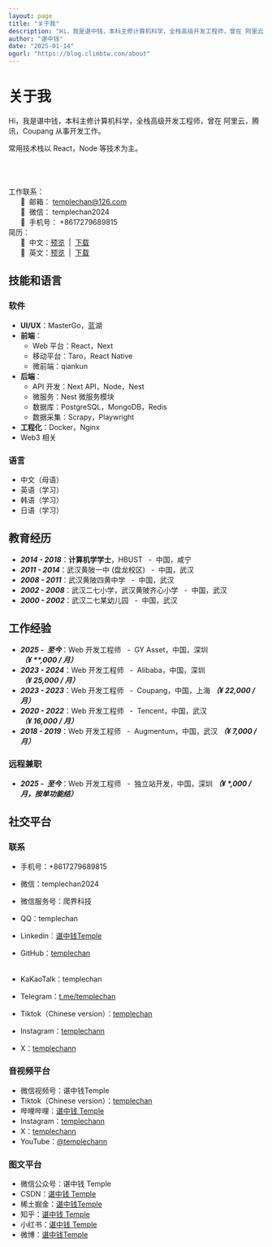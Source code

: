 ```yaml
---
layout: page
title: "关于我"
description: "Hi，我是谌中钱，本科主修计算机科学，全栈高级开发工程师，曾在 阿里云，腾讯，Coupang 从事开发工作。常用技术栈以 React，Node 等技术为主。"
author: "谌中钱"
date: "2025-01-14"
ogurl: "https://blog.climbtw.com/about"
---
```


# 关于我

Hi，我是谌中钱，本科主修计算机科学，全栈高级开发工程师，曾在 阿里云，腾讯，Coupang 从事开发工作。

常用技术栈以 React，Node 等技术为主。

<br /><br /><br />
工作联系：<br />
&nbsp;&nbsp;&nbsp;&nbsp;&nbsp;&nbsp;🐒&nbsp;&nbsp;邮箱： [templechan@126.com](mailto:templechan@126.com)<br />
&nbsp;&nbsp;&nbsp;&nbsp;&nbsp;&nbsp;🐒&nbsp;&nbsp;微信： templechan2024<br />
&nbsp;&nbsp;&nbsp;&nbsp;&nbsp;&nbsp;🐒&nbsp;&nbsp;手机号： +8617279689815<br />
简历：<br />
&nbsp;&nbsp;&nbsp;&nbsp;&nbsp;&nbsp;🐒&nbsp;&nbsp;中文：<a href="/doc/cv.pdf" title="前端开发 - 谌中钱 - 7年经验 - 本科 - 17279689815.pdf">预览</a> &nbsp;|&nbsp; <a href="/doc/cv.pdf" download="前端开发 - 谌中钱 - 7年经验 - 本科 - 17279689815.pdf" title="前端开发 - 谌中钱 - 7年经验 - 本科 - 17279689815.pdf">下载</a><br />
&nbsp;&nbsp;&nbsp;&nbsp;&nbsp;&nbsp;🐒&nbsp;&nbsp;英文：<a href="/doc/cv-en.pdf" title="Front-end Development - Temple Chan - 7 Years Experience - Bachelor - 17279689815.pdf">预览</a> &nbsp;|&nbsp; <a href="/doc/cv-en.pdf" download="Front-end Development - Temple Chan - 7 Years Experience - Bachelor - 17279689815.pdf" title="Front-end Development - Temple Chan - 7 Years Experience - Bachelor - 17279689815.pdf">下载</a>

## 技能和语言

### 软件

- **UI/UX**：MasterGo，蓝湖
- **前端**：
    - Web 平台：React，Next
    - 移动平台：Taro，React Native
    - 微前端：qiankun
- **后端**：
    - API 开发：Next API，Node，Nest
    - 微服务：Nest 微服务模块
    - 数据库：PostgreSQL，MongoDB，Redis
    - 数据采集：Scrapy，Playwright
- **工程化**：Docker，Nginx
- Web3 相关

### 语言

- 中文（母语）
- 英语（学习）
- 韩语（学习）
- 日语（学习）

## 教育经历

- ***2014 - 2018***：**计算机学学士**，HBUST &nbsp;&nbsp;-&nbsp; 中国，咸宁
- ***2011 - 2014***：武汉黄陂一中 (盘龙校区) &nbsp;&nbsp;-&nbsp; 中国，武汉
- ***2008 - 2011***：武汉黄陂四黄中学 &nbsp;&nbsp;-&nbsp; 中国，武汉
- ***2002 - 2008***：武汉二七小学，武汉黄陂齐心小学 &nbsp;&nbsp;-&nbsp; 中国，武汉
- ***2000 - 2002***：武汉二七某幼儿园 &nbsp;&nbsp;-&nbsp; 中国，武汉

## 工作经验

- ***2025 - &nbsp;至今***：Web 开发工程师 &nbsp;&nbsp;-&nbsp; ‌GY Asset，中国，深圳 ***（¥ \*\*,000 / 月）***
- ***2023 - 2024***：Web 开发工程师 &nbsp;&nbsp;-&nbsp; Alibaba，中国，深圳 ***（¥ 25,000 / 月）***
- ***2023 - 2023***：Web 开发工程师 &nbsp;&nbsp;-&nbsp; Coupang，中国，上海 ***（¥ 22,000 / 月）***
- ***2020 - 2022***：Web 开发工程师 &nbsp;&nbsp;-&nbsp; Tencent，中国，武汉 ***（¥ 16,000 / 月）***
- ***2018 - 2019***：Web 开发工程师 &nbsp;&nbsp;-&nbsp; Augmentum，中国，武汉 ***（¥ 7,000 / 月）***

### 远程兼职

- ***2025 - &nbsp;至今***：Web 开发工程师 &nbsp;&nbsp;-&nbsp; ‌独立站开发，中国，深圳 ***（¥ \*,000 / 月，按单功能结）***

## 社交平台

### 联系

- 手机号：+8617279689815
- 微信：templechan2024
- 微信服务号：爬界科技
- QQ：templechan
- Linkedin：[谌中钱Temple](https://www.linkedin.com/in/templechan)
- GitHub：[templechan](https://github.com/templechan) <br /><br />

- KaKaoTalk：templechan
- Telegram：[t.me/templechan](https://t.me/templechan)
- Tiktok（Chinese version）：[templechan](https://www.douyin.com/user/MS4wLjABAAAA84o70K2c9LEZXJ9fHp0deVyvxMudni7rQgAahjtoWIX34SCg61Gbf6H4HYKneZsW)
- Instagram：[templechann](https://www.instagram.com/templechann)
- X：[templechann](https://x.com/templechann)

### 音视频平台

- 微信视频号：谌中钱Temple
- Tiktok（Chinese version）：[templechan](https://www.douyin.com/user/MS4wLjABAAAA84o70K2c9LEZXJ9fHp0deVyvxMudni7rQgAahjtoWIX34SCg61Gbf6H4HYKneZsW)
- 哔哩哔哩：[谌中钱 Temple](https://space.bilibili.com/3546602247555636)
- Instagram：[templechann](https://www.instagram.com/templechann)
- X：[templechann](https://x.com/templechann)
- YouTube：[@templechann](https://www.youtube.com/@templechann)

### 图文平台

- 微信公众号：谌中钱 Temple
- CSDN：[谌中钱 Temple](https://blog.csdn.net/2301_82344373)
- 稀土掘金：[谌中钱Temple](https://juejin.cn/user/3617844579024624)
- 知乎：[谌中钱 Temple](https://www.zhihu.com/people/templechan)
- 小红书：[谌中钱 Temple](https://www.xiaohongshu.com/user/profile/658fc18d0000000022017e5a)
- 微博：[谌中钱Temple](https://weibo.com/u/7893774034)
